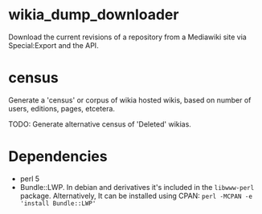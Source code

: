 # wikia_dump_downloader
Download the current revisions of a repository from a Mediawiki site via Special:Export and the API.

# census

Generate a 'census' or corpus of wikia hosted wikis, based on number of users, editions, pages, etcetera.

TODO: Generate alternative census of 'Deleted' wikias.

# Dependencies
* perl 5
* Bundle::LWP. In debian and derivatives it's included in the `libwww-perl` package. Alternatively, It can be installed using CPAN: `perl -MCPAN -e 'install Bundle::LWP'`
